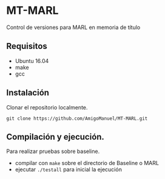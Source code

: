 # MT-MARL

Control de versiones para MARL en memoria de título

## Requisitos

- Ubuntu 16.04
- make
- gcc

## Instalación

Clonar el repositorio localmente.

``git clone https://github.com/AmigoManuel/MT-MARL.git``

## Compilación y ejecución.

Para realizar pruebas sobre baseline.
- compilar con ``make`` sobre el directorio de Baseline o MARL
- ejecutar ``./testall`` para inicial la ejecución
